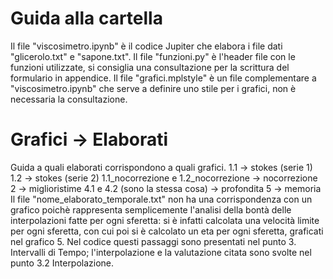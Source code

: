 # Guida alla cartella
Il file "viscosimetro.ipynb" è il codice Jupiter che elabora i file dati "glicerolo.txt" e "sapone.txt".
Il file "funzioni.py" è l'header file con le funzioni utilizzate, si consiglia una consultazione per la scrittura del formulario in appendice.
Il file "grafici.mplstyle" è un file complementare a "viscosimetro.ipynb" che serve a definire uno stile per i grafici, non è necessaria la consultazione.

# Grafici -> Elaborati
Guida a quali elaborati corrispondono a quali grafici.
1.1 -> stokes (serie 1)
1.2 -> stokes (serie 2)
1.1_nocorrezione e 1.2_nocorrezione -> nocorrezione
2 -> miglioristime
4.1 e 4.2 (sono la stessa cosa) -> profondita
5 -> memoria
Il file "nome_elaborato_temporale.txt" non ha una corrispondenza con un grafico poichè rappresenta semplicemente l'analisi della bontà delle interpolazioni fatte per ogni sferetta: si è infatti calcolata una velocità limite per ogni sferetta, con cui poi si è calcolato un eta per ogni sferetta, graficati nel grafico 5. Nel codice questi passaggi sono presentati nel punto 3. Intervalli di Tempo; l'interpolazione e la valutazione citata sono svolte nel punto 3.2 Interpolazione.
